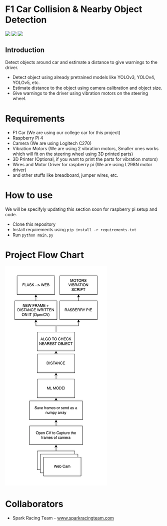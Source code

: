 # F1 Car Collision & Nearby Object Detection

<img src="https://img.shields.io/static/v1?label=RasbeeryPie&message=4&color=PURPLE"/> <img src="https://img.shields.io/static/v1?label=FormulaBharat&message=2023&color=PURPLE"/> <img src="https://img.shields.io/static/v1?label=FormulaImperial&message=2023&color=PURPLE"/>


## Introduction

Detect objects around car and estimate a distance to give warnings to the driver.

- Detect object using already pretrained models like YOLOv3, YOLOv4, YOLOv5, etc.
- Estimate distance to the object using camera calibration and object size.
- Give warnings to the driver using vibration motors on the steering wheel.

# Requirements

- F1 Car (We are using our college car for this project)
- Raspberry Pi 4
- Camera (We are using Logitech C270)
- Vibration Motors (We are using 2 vibration motors, Smaller ones works which will fit on the steering wheel using 3D printed parts)
- 3D Printer (Optional, if you want to print the parts for vibration motors)
- Wires and Motor Driver for raspberry pi (We are using L298N motor driver)
- and other stuffs like breadboard, jumper wires, etc.

# How to use
We will be specifyly updating this section soon for raspberry pi setup and code.

- Clone this repository
- Install requirements using `pip install -r requirements.txt`
- Run `python main.py`

# Project Flow Chart

![Project Flow Chart](resources/arch.png)

# Collaborators

- Spark Racing Team - www.sparkracingteam.com